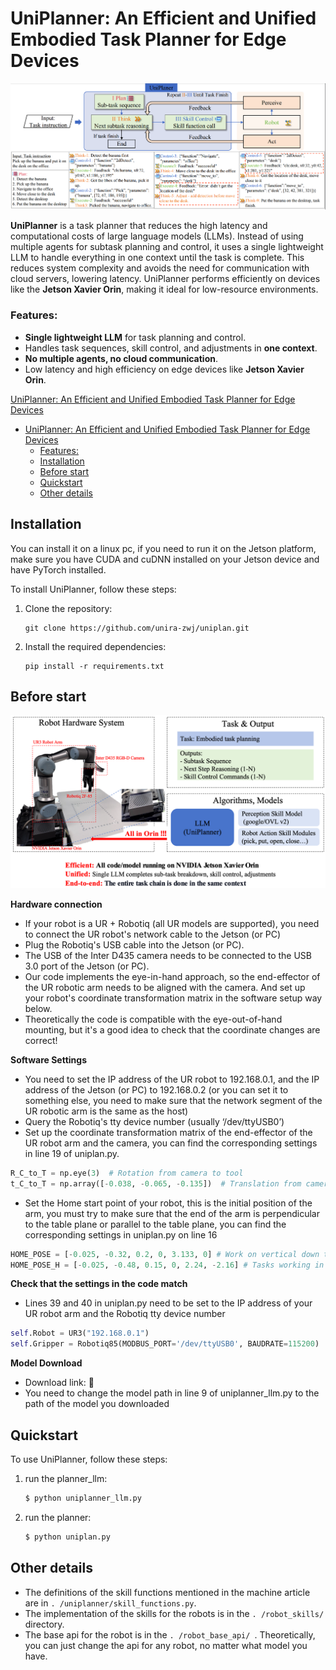 # UniPlanner: An Efficient and Unified Embodied Task Planner for Edge Devices

![Overview of UniPlanner](./images/framework.png)


**UniPlanner** is a task planner that reduces the high latency and computational costs of large language models (LLMs). Instead of using multiple agents for subtask planning and control, it uses a single lightweight LLM to handle everything in one context until the task is complete. This reduces system complexity and avoids the need for communication with cloud servers, lowering latency. UniPlanner performs efficiently on devices like the **Jetson Xavier Orin**, making it ideal for low-resource environments.

### Features:
- **Single lightweight LLM** for task planning and control.
- Handles task sequences, skill control, and adjustments in **one context**.
- **No multiple agents, no cloud communication**.
- Low latency and high efficiency on edge devices like **Jetson Xavier Orin**.


[UniPlanner: An Efficient and Unified Embodied Task Planner for Edge Devices](#uniplanner-an-efficient-and-unified-embodied-task-planner-for-edge-devices)
- [UniPlanner: An Efficient and Unified Embodied Task Planner for Edge Devices](#uniplanner-an-efficient-and-unified-embodied-task-planner-for-edge-devices)
    - [Features:](#features)
  - [Installation](#installation)
  - [Before start](#before-start)
  - [Quickstart](#quickstart)
  - [Other details](#other-details)


## Installation

You can install it on a linux pc, if you need to run it on the Jetson platform, make sure you have CUDA and cuDNN installed on your Jetson device and have PyTorch installed.

To install UniPlanner, follow these steps:

1. Clone the repository:
   ```
   git clone https://github.com/unira-zwj/uniplan.git
   ```

2. Install the required dependencies:
   ```
   pip install -r requirements.txt
   ```

## Before start
![Overview of UniPlanner](./images/Hardware_and_software.png "Magic Gardens")

**Hardware connection**
- If your robot is a UR + Robotiq (all UR models are supported), you need to connect the UR robot's network cable to the Jetson (or PC)
- Plug the Robotiq's USB cable into the Jetson (or PC).
- The USB of the Inter D435 camera needs to be connected to the USB 3.0 port of the Jetson (or PC).
- Our code implements the eye-in-hand approach, so the end-effector of the UR robotic arm needs to be aligned with the camera. And set up your robot's coordinate transformation matrix in the software setup way below.
- Theoretically the code is compatible with the eye-out-of-hand mounting, but it's a good idea to check that the coordinate changes are correct!

**Software Settings**
- You need to set the IP address of the UR robot to 192.168.0.1, and the IP address of the Jetson (or PC) to 192.168.0.2 (or you can set it to something else, you need to make sure that the network segment of the UR robotic arm is the same as the host)
- Query the Robotiq's tty device number (usually ‘/dev/ttyUSB0’)
- Set up the coordinate transformation matrix of the end-effector of the UR robot arm and the camera, you can find the corresponding settings in line 19 of uniplan.py.
```python
R_C_to_T = np.eye(3)  # Rotation from camera to tool
t_C_to_T = np.array([-0.038, -0.065, -0.135])  # Translation from camera to tool
```
- Set the Home start point of your robot, this is the initial position of the arm, you must try to make sure that the end of the arm is perpendicular to the table plane or parallel to the table plane, you can find the corresponding settings in uniplan.py on line 16
```python
HOME_POSE = [-0.025, -0.32, 0.2, 0, 3.133, 0] # Work on vertical down tasks (e.g. desktop grabbing)
HOME_POSE_H = [-0.025, -0.48, 0.15, 0, 2.24, -2.16] # Tasks working in horizontal operation (e.g. opening and closing drawers)
```

**Check that the settings in the code match**
- Lines 39 and 40 in uniplan.py need to be set to the IP address of your UR robot arm and the Robotiq tty device number
```python
self.Robot = UR3("192.168.0.1")
self.Gripper = Robotiq85(MODBUS_PORT='/dev/ttyUSB0', BAUDRATE=115200)
```

**Model Download**
- Download link: 🔗
- You need to change the model path in line 9 of uniplanner_llm.py to the path of the model you downloaded

## Quickstart

To use UniPlanner, follow these steps:

1. run the planner_llm:
   ```python
   $ python uniplanner_llm.py
   ```

2. run the planner:
   ```python
   $ python uniplan.py
   ```

## Other details
- The definitions of the skill functions mentioned in the machine article are in `. /uniplanner/skill_functions.py`.
- The implementation of the skills for the robots is in the `. /robot_skills/` directory.
- The base api for the robot is in the `. /robot_base_api/ `. Theoretically, you can just change the api for any robot, no matter what model you have.